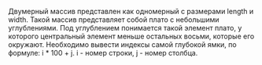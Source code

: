Двумерный массив представлен как одномерный с размерами length и width.
Такой массив представляет собой плато с небольшими углублениями. Под углублением понимается такой элемент плато, у которого центральный элемент меньше остальных восьми, которые его окружают.
Необходимо вывести индексы самой глубокой ямки, по формуле: i * 100 + j. i - номер строки, j - номер столбца.

